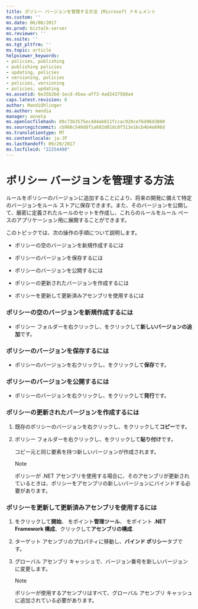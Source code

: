 ```yaml
---
title: ポリシー バージョンを管理する方法 |Microsoft ドキュメント
ms.custom: ''
ms.date: 06/08/2017
ms.prod: biztalk-server
ms.reviewer: ''
ms.suite: ''
ms.tgt_pltfrm: ''
ms.topic: article
helpviewer_keywords:
- policies, publishing
- publishing policies
- updating, policies
- versioning, policies
- policies, versioning
- policies, updating
ms.assetid: 6e35b2bd-1ecd-45ea-aff3-4ad2437568a4
caps.latest.revision: 8
author: MandiOhlinger
ms.author: mandia
manager: anneta
ms.openlocfilehash: 09c73b3575ec484ab611fccac920cef6d96d3800
ms.sourcegitcommit: cb908c540d8f1a692d01dc8f313e16cb4b4e696d
ms.translationtype: MT
ms.contentlocale: ja-JP
ms.lasthandoff: 09/20/2017
ms.locfileid: "22254498"
---
```

# <a name="how-to-maintain-policy-versions"></a>ポリシー バージョンを管理する方法
ルールをポリシーのバージョンに追加することにより、将来の開発に備えて特定のバージョンをルール ストアに保存できます。また、そのバージョンを公開して、厳密に定義されたルールのセットを作成し、これらのルールをルール ベースのアプリケーション用に展開することができます。  
  
 このトピックでは、次の操作の手順について説明します。  
  
-   ポリシーの空のバージョンを新規作成するには  
  
-   ポリシーのバージョンを保存するには  
  
-   ポリシーのバージョンを公開するには  
  
-   ポリシーの更新されたバージョンを作成するには  
  
-   ポリシーを更新して更新済みアセンブリを使用するには  
  
### <a name="to-create-an-empty-new-version-of-a-policy"></a>ポリシーの空のバージョンを新規作成するには  
  
-   ポリシー フォルダーを右クリックし、をクリックして**新しいバージョンの追加**です。  
  
### <a name="to-save-a-policy-version"></a>ポリシーのバージョンを保存するには  
  
-   ポリシーのバージョンを右クリックし、をクリックして**保存**です。  
  
### <a name="to-publish-a-policy-version"></a>ポリシーのバージョンを公開するには  
  
-   ポリシーのバージョンを右クリックし、をクリックして**発行**です。  
  
### <a name="to-create-an-updated-version-of-a-policy"></a>ポリシーの更新されたバージョンを作成するには  
  
1.  既存のポリシーのバージョンを右クリックし、をクリックして**コピー**です。  
  
2.  ポリシー フォルダーを右クリックし、をクリックして**貼り付け**です。  
  
     コピー元と同じ要素を持つ新しいバージョンが作成されます。  
  
    > [!NOTE]
    >  ポリシーが .NET アセンブリを使用する場合に、そのアセンブリが更新されているときは、ポリシーをアセンブリの新しいバージョンにバインドする必要があります。  
  
### <a name="to-update-a-policy-to-use-an-updated-assembly"></a>ポリシーを更新して更新済みアセンブリを使用するには  
  
1.  をクリックして**開始**、 をポイント**管理ツール**、 をポイント **.NET Framework 構成**、クリックして**アセンブリの構成**.  
  
2.  ターゲット アセンブリのプロパティに移動し、**バインド ポリシー**タブです。  
  
3.  グローバル アセンブリ キャッシュで、バージョン番号を新しいバージョンに変更します。  
  
    > [!NOTE]
    >  ポリシーが使用するアセンブリはすべて、グローバル アセンブリ キャッシュに追加されている必要があります。